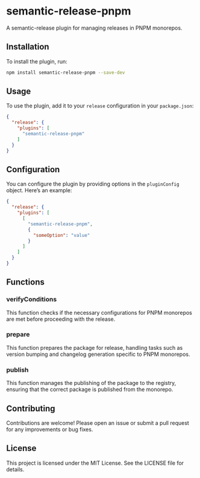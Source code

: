 # semantic-release-pnpm

A semantic-release plugin for managing releases in PNPM monorepos.

## Installation

To install the plugin, run:

```bash
npm install semantic-release-pnpm --save-dev
```

## Usage

To use the plugin, add it to your `release` configuration in your `package.json`:

```json
{
  "release": {
    "plugins": [
      "semantic-release-pnpm"
    ]
  }
}
```

## Configuration

You can configure the plugin by providing options in the `pluginConfig` object. Here’s an example:

```json
{
  "release": {
    "plugins": [
      [
        "semantic-release-pnpm",
        {
          "someOption": "value"
        }
      ]
    ]
  }
}
```

## Functions

### verifyConditions

This function checks if the necessary configurations for PNPM monorepos are met before proceeding with the release.

### prepare

This function prepares the package for release, handling tasks such as version bumping and changelog generation specific to PNPM monorepos.

### publish

This function manages the publishing of the package to the registry, ensuring that the correct package is published from the monorepo.

## Contributing

Contributions are welcome! Please open an issue or submit a pull request for any improvements or bug fixes.

## License

This project is licensed under the MIT License. See the LICENSE file for details.